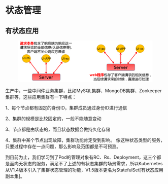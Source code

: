 # 状态管理

## 有状态应用

<figure><img src="../../../.gitbook/assets/image (1) (1) (1) (1) (1) (1) (1) (1).png" alt=""><figcaption></figcaption></figure>

生产中，一些中间件业务集群，比如MySQL集群、MongoDB集群、Zookeeper集群等，这些应用集群有一下特点：&#x20;

1、每个节点都有固定的身份ID，集群成员通过身份ID进行通信&#x20;

2、集群的规模是比较固定的，一般不能随意变动&#x20;

3、节点都是由状态的，而且状态数据会做持久化存储

4、集群中某个节点出现故障，集群功能肯定受到影响。 像这种状态类型的服务，只要过程中存在一点问题，那么影响及范围都是不可预测。

到目前为止，我们学习到了Pod的管理对象有RC、Rs、Deployment，这三个都是面向无状态的服务，满足不了上述的有状态集群的场景需求，所以Kubernetes从V1.4版本引入了集群状态管理的功能，V1.5版本更名为StatefulSet\[有状态应用副本集]。
